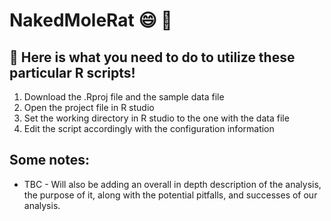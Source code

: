 # NakedMoleRat :smile: :wolf:

## :rocket: Here is what you need to do to utilize these particular R scripts!
1. Download the .Rproj file and the sample data file 
2. Open the project file in R studio
3. Set the working directory in R studio to the one with the data file 
4. Edit the script accordingly with the configuration information

## Some notes: 

* TBC - Will also be adding an overall in depth description of the analysis, the purpose of it, along with the potential pitfalls, and successes of our analysis.
